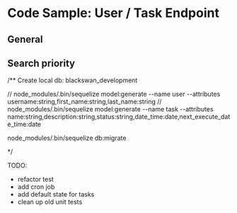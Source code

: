 
# Code Sample: User / Task Endpoint

## General



## Search priority

/**
Create local db: blackswan_development 


// node_modules/.bin/sequelize model:generate --name user --attributes username:string,first_name:string,last_name:string
// node_modules/.bin/sequelize model:generate --name task --attributes name:string,description:string,status:string,date_time:date,next_execute_date_time:date



 node_modules/.bin/sequelize db:migrate

*/


TODO:

- refactor test
- add cron job
- add default state for tasks
- clean up old unit tests